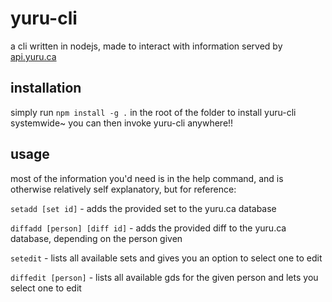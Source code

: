 # yuru-cli

a cli written in nodejs, made to interact with information served by [api.yuru.ca](https://api.yuru.ca)

## installation

simply run `npm install -g .` in the root of the folder to install yuru-cli systemwide~ you can then invoke yuru-cli anywhere!!

## usage

most of the information you'd need is in the help command, and is otherwise relatively self explanatory, but for reference: 

`setadd [set id]` - adds the provided set to the yuru.ca database

`diffadd [person] [diff id]` - adds the provided diff to the yuru.ca database, depending on the person given

`setedit` - lists all available sets and gives you an option to select one to edit

`diffedit [person]` - lists all available gds for the given person and lets you select one to edit